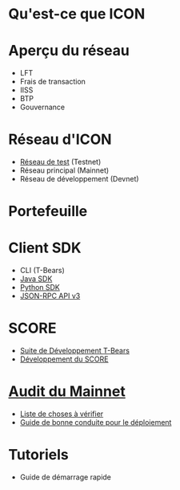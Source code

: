 # Qu'est-ce que ICON

# Aperçu du réseau
  - LFT
  - Frais de transaction
  - IISS
  - BTP
  - Gouvernance

# Réseau d'ICON
  - [Réseau de test](https://icon-project.github.io/docs/ICON_testnet.html) (Testnet)
  - Réseau principal (Mainnet)
  - Réseau de développement (Devnet)

# Portefeuille

# Client SDK
  - CLI (T-Bears)
  - [Java SDK](https://github.com/icon-project/icon-sdk-java/blob/master/quickstart/README.md)
  - [Python SDK](https://github.com/icon-project/icon-sdk-python/blob/master/README.md)
  - [JSON-RPC API v3](https://github.com/icon-project/icon-rpc-server/blob/master/docs/icon-json-rpc-v3.md)

# SCORE
  - [Suite de Développement T-Bears](https://github.com/icon-project/t-bears/blob/master/README.md)
  - [Développement du SCORE](https://github.com/icon-project/icon-service/blob/master/docs/dapp_guide.md)

# [Audit du Mainnet](https://icon-project.github.io/docs/SCORE_audit.html)
  - [Liste de choses à vérifier](https://icon-project.github.io/docs/HowToWrite_SCORE_v0.4-ko.html)
  - [Guide de bonne conduite pour le déploiement](https://icon-project.github.io/docs/SCOREDeployGuide_v0.3-ko.html)

# Tutoriels
  - Guide de démarrage rapide
